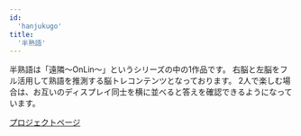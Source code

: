 ```yaml
---
id:
  'hanjukugo'
title:
  '半熟語'
---
```


半熟語は「遠隣～OnLin～」というシリーズの中の1作品です。 右脳と左脳をフル活用して熟語を推測する脳トレコンテンツとなっております。 2人で楽しむ場合は、お互いのディスプレイ同士を横に並べると答えを確認できるようになっています。

[プロジェクトページ](../project/hanjukugo/)
